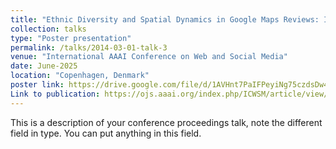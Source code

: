 ```yaml
---
title: "Ethnic Diversity and Spatial Dynamics in Google Maps Reviews: Insights from a German Border City"
collection: talks
type: "Poster presentation"
permalink: /talks/2014-03-01-talk-3
venue: "International AAAI Conference on Web and Social Media"
date: June-2025
location: "Copenhagen, Denmark"
poster link: https://drive.google.com/file/d/1AVHnt7PaIFPeyiNg75czdsDw4r6FdP1D/view?usp=sharing
Link to publication: https://ojs.aaai.org/index.php/ICWSM/article/view/35964
---
```


This is a description of your conference proceedings talk, note the different field in type. You can put anything in this field.
